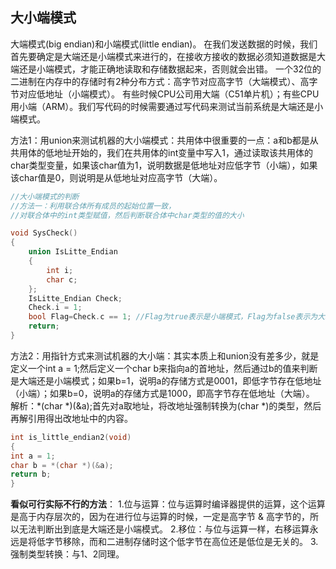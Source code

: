 ## 大小端模式

大端模式(big endian)和小端模式(little endian)。
在我们发送数据的时候，我们首先要确定是大端还是小端模式来进行的，在接收方接收的数据必须知道数据是大端还是小端模式，才能正确地读取和存储数据起来，否则就会出错。
一个32位的二进制在内存中的存储时有2种分布方式：高字节对应高字节（大端模式）、高字节对应低地址（小端模式）。
有些时候CPU公司用大端（C51单片机）；有些CPU用小端（ARM）。我们写代码的时候需要通过写代码来测试当前系统是大端还是小端模式。

方法1：用union来测试机器的大小端模式：共用体中很重要的一点：a和b都是从共用体的低地址开始的，我们在共用体的int变量中写入1，通过读取该共用体的char类型变量，如果该char值为1，说明数据是低地址对应低字节（小端），如果该char值是0，则说明是从低地址对应高字节（大端）。

```c++
//大小端模式的判断
//方法一：利用联合体所有成员的起始位置一致，
//对联合体中的int类型赋值，然后判断联合体中char类型的值的大小

void SysCheck()
{
	union IsLitte_Endian
	{
		int i;
		char c;
	};
	IsLitte_Endian Check;
	Check.i = 1;
	bool Flag=Check.c == 1;	//Flag为true表示是小端模式，Flag为false表示为大端模式，此时Flag为true。
	return;
}
```

方法2：用指针方式来测试机器的大小端：其实本质上和union没有差多少，就是定义一个int a = 1;然后定义一个char b来指向a的首地址，然后通过b的值来判断是大端还是小端模式；如果b=1，说明a的存储方式是0001，即低字节存在低地址（小端）；如果b=0，说明a的存储方式是1000，即高字节存在低地址（大端）。
解析：*(char *)(&a);首先对a取地址，将改地址强制转换为(char *)的类型，然后再解引用得出改地址中的内容。

```c++
int is_little_endian2(void)
{
int a = 1;
char b = *(char *)(&a);
return b;
}
```

**看似可行实际不行的方法**：
1.位与运算：位与运算时编译器提供的运算，这个运算是高于内存层次的，因为在进行位与运算的时候，一定是高字节 & 高字节的，所以无法判断出到底是大端还是小端模式。
2.移位：与位与运算一样，右移运算永远是将低字节移除，而和二进制存储时这个低字节在高位还是低位是无关的。
3.强制类型转换：与1、2同理。